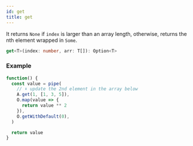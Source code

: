 ```yaml
---
id: get
title: get
---
```


It returns `None` if `index` is larger than an array length, otherwise, returns the nth element wrapped in `Some`.

```ts
get<T>(index: number, arr: T[]): Option<T>
```

### Example

```jsx live
function() {
  const value = pipe(
    // ⬇️ update the 2nd element in the array below
    A.get(1, [1, 3, 5]),
    O.map(value => {
      return value ** 2
    }),
    O.getWithDefault(0),
  )

  return value
}
```
